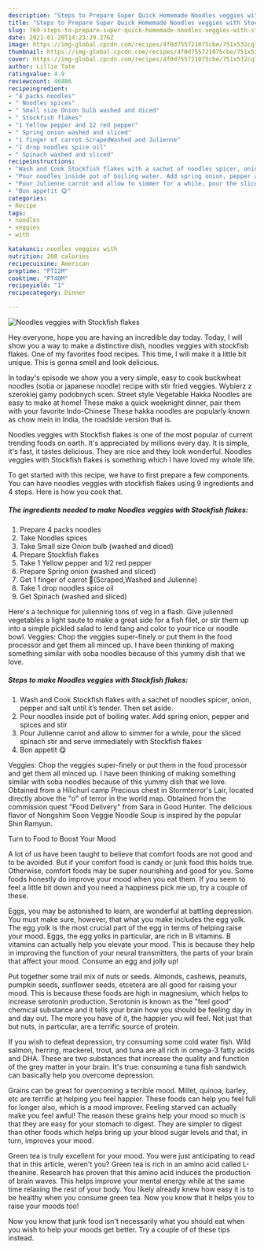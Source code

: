 ```yaml
---
description: "Steps to Prepare Super Quick Homemade Noodles veggies with Stockfish flakes"
title: "Steps to Prepare Super Quick Homemade Noodles veggies with Stockfish flakes"
slug: 769-steps-to-prepare-super-quick-homemade-noodles-veggies-with-stockfish-flakes
date: 2021-01-20T14:23:29.276Z
image: https://img-global.cpcdn.com/recipes/4f0d755721075cbe/751x532cq70/noodles-veggies-with-stockfish-flakes-recipe-main-photo.jpg
thumbnail: https://img-global.cpcdn.com/recipes/4f0d755721075cbe/751x532cq70/noodles-veggies-with-stockfish-flakes-recipe-main-photo.jpg
cover: https://img-global.cpcdn.com/recipes/4f0d755721075cbe/751x532cq70/noodles-veggies-with-stockfish-flakes-recipe-main-photo.jpg
author: Lillie Tate
ratingvalue: 4.9
reviewcount: 46886
recipeingredient:
- "4 packs noodles"
- " Noodles spices"
- " Small size Onion bulb washed and diced"
- " Stockfish flakes"
- "1 Yellow pepper and 12 red pepper"
- " Spring onion washed and sliced"
- "1 finger of carrot ScrapedWashed and Julienne"
- "1 drop noodles spice oil"
- " Spinach washed and sliced"
recipeinstructions:
- "Wash and Cook Stockfish flakes with a sachet of noodles spicer, onion, pepper and salt until it’s tender. Then set aside."
- "Pour noodles inside pot of boiling water. Add spring onion, pepper and spices and stir"
- "Pour Julienne carrot and allow to simmer for a while, pour the sliced spinach stir and serve immediately with Stockfish flakes"
- "Bon appetit 😋"
categories:
- Recipe
tags:
- noodles
- veggies
- with

katakunci: noodles veggies with 
nutrition: 208 calories
recipecuisine: American
preptime: "PT12M"
cooktime: "PT40M"
recipeyield: "1"
recipecategory: Dinner

---
```



![Noodles veggies with Stockfish flakes](https://img-global.cpcdn.com/recipes/4f0d755721075cbe/751x532cq70/noodles-veggies-with-stockfish-flakes-recipe-main-photo.jpg)

Hey everyone, hope you are having an incredible day today. Today, I will show you a way to make a distinctive dish, noodles veggies with stockfish flakes. One of my favorites food recipes. This time, I will make it a little bit unique. This is gonna smell and look delicious.

In today&#39;s episode we show you a very simple, easy to cook buckwheat noodles (soba or japanese noodle) recipe with stir fried veggies. Wybierz z szerokiej gamy podobnych scen. Street style Vegetable Hakka Noodles are easy to make at home! These make a quick weeknight dinner, pair them with your favorite Indo-Chinese These hakka noodles are popularly known as chow mein in India, the roadside version that is.

Noodles veggies with Stockfish flakes is one of the most popular of current trending foods on earth. It's appreciated by millions every day. It is simple, it's fast, it tastes delicious. They are nice and they look wonderful. Noodles veggies with Stockfish flakes is something which I have loved my whole life.


To get started with this recipe, we have to first prepare a few components. You can have noodles veggies with stockfish flakes using 9 ingredients and 4 steps. Here is how you cook that.

<!--inarticleads1-->

##### The ingredients needed to make Noodles veggies with Stockfish flakes:

1. Prepare 4 packs noodles
1. Take  Noodles spices
1. Take  Small size Onion bulb (washed and diced)
1. Prepare  Stockfish flakes
1. Take 1 Yellow pepper and 1/2 red pepper
1. Prepare  Spring onion (washed and sliced)
1. Get 1 finger of carrot 🥕(Scraped,Washed and Julienne)
1. Take 1 drop noodles spice oil
1. Get  Spinach (washed and sliced)


Here&#39;s a technique for julienning tons of veg in a flash. Give julienned vegetables a light saute to make a great side for a fish filet, or stir them up into a simple pickled salad to lend tang and color to your rice or noodle bowl. Veggies: Chop the veggies super-finely or put them in the food processor and get them all minced up. I have been thinking of making something similar with soba noodles because of this yummy dish that we love. 

<!--inarticleads2-->

##### Steps to make Noodles veggies with Stockfish flakes:

1. Wash and Cook Stockfish flakes with a sachet of noodles spicer, onion, pepper and salt until it’s tender. Then set aside.
1. Pour noodles inside pot of boiling water. Add spring onion, pepper and spices and stir
1. Pour Julienne carrot and allow to simmer for a while, pour the sliced spinach stir and serve immediately with Stockfish flakes
1. Bon appetit 😋


Veggies: Chop the veggies super-finely or put them in the food processor and get them all minced up. I have been thinking of making something similar with soba noodles because of this yummy dish that we love. Obtained from a Hilichurl camp Precious chest in Stormterror&#39;s Lair, located directly above the &#34;o&#34; of terror in the world map. Obtained from the commission quest &#34;Food Delivery&#34; from Sara in Good Hunter. The delicious flavor of Nongshim Soon Veggie Noodle Soup is inspired by the popular Shin Ramyun. 

Turn to Food to Boost Your Mood


A lot of us have been taught to believe that comfort foods are not good and to be avoided. But if your comfort food is candy or junk food this holds true. Otherwise, comfort foods may be super nourishing and good for you. Some foods honestly do improve your mood when you eat them. If you seem to feel a little bit down and you need a happiness pick me up, try a couple of these.

Eggs, you may be astonished to learn, are wonderful at battling depression. You must make sure, however, that what you make includes the egg yolk. The egg yolk is the most crucial part of the egg in terms of helping raise your mood. Eggs, the egg yolks in particular, are rich in B vitamins. B vitamins can actually help you elevate your mood. This is because they help in improving the function of your neural transmitters, the parts of your brain that affect your mood. Consume an egg and jolly up!

Put together some trail mix of nuts or seeds. Almonds, cashews, peanuts, pumpkin seeds, sunflower seeds, etcetera are all good for raising your mood. This is because these foods are high in magnesium, which helps to increase serotonin production. Serotonin is known as the "feel good" chemical substance and it tells your brain how you should be feeling day in and day out. The more you have of it, the happier you will feel. Not just that but nuts, in particular, are a terrific source of protein.

If you wish to defeat depression, try consuming some cold water fish. Wild salmon, herring, mackerel, trout, and tuna are all rich in omega-3 fatty acids and DHA. These are two substances that increase the quality and function of the grey matter in your brain. It's true: consuming a tuna fish sandwich can basically help you overcome depression. 

Grains can be great for overcoming a terrible mood. Millet, quinoa, barley, etc are terrific at helping you feel happier. These foods can help you feel full for longer also, which is a mood improver. Feeling starved can actually make you feel awful! The reason these grains help your mood so much is that they are easy for your stomach to digest. They are simpler to digest than other foods which helps bring up your blood sugar levels and that, in turn, improves your mood.

Green tea is truly excellent for your mood. You were just anticipating to read that in this article, weren't you? Green tea is rich in an amino acid called L-theanine. Research has proven that this amino acid induces the production of brain waves. This helps improve your mental energy while at the same time relaxing the rest of your body. You likely already knew how easy it is to be healthy when you consume green tea. Now you know that it helps you to raise your moods too!

Now you know that junk food isn't necessarily what you should eat when you wish to help your moods get better. Try  a  couple of  of  these  tips  instead.

